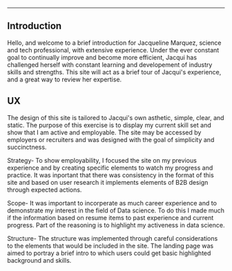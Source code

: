 -----------------------------------------------------------------
## Introduction

  Hello, and welcome to a brief introduction for Jacqueline Marquez, science and tech professional, with extensive experience. Under the ever constant goal to continually improve and become more efficient, Jacqui has challenged herself with constant learning and developement of industry skills and strengths.
  This site will act as a brief tour of Jacqui's experience, and a great way to review her expertise. 

UX
--------------------------

  The design of this site is tailored to Jacqui's own asthetic, simple, clear, and static. 
  The purpose of this exercise is to display my current skill set and show that I am active and employable.
  The site may be accessed by employers or recruiters and was designed with the goal of simplicity and succinctness.
  
  Strategy-
  To show employability, I focused the site on my previous experience and by creating specific elements to watch my progress and practice.
  It was inportant that there was consistency in the format of this site and based on user research it implements elements of B2B design through expected actions.
  
  Scope-
  It was important to incorperate as much career experience and to demonstrate my interest in the field of Data science.
  To do this I made much if the information based on resume items to past experience and current progress. Part of the reasoning is to highlight my activeness in data science.
  
  Structure-
  The structure was implemented through careful considerations to the elements that would be included in the site.
  The landing page was aimed to portray a brief intro to which users could get basic highlighted background and skills.
  
  
